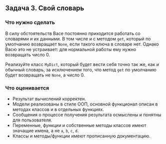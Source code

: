 ## Задача 3. Свой словарь
### Что нужно сделать
В силу обстоятельств Васе постоянно приходится работать со словарями и их данными. В том числе и с методом `get`, который по умолчанию возвращает `None`, если такого ключа в словаре нет. Однако Васю это не устраивает: для нормальной работы ему нужно возвращать число 0.

Реализуйте класс `MyDict`, который будет вести себя точно так же, как и обычный словарь, за исключением того, что метод `get` по умолчанию будет возвращать не `None`, а число 0.

### Что оценивается
- Результат вычислений корректен.
- Модели реализованы в стиле ООП, основной функционал описан в методах классов и в отдельных функциях.
- Сообщения о процессе получения результата осмыслены и понятны для пользователя.
- Переменные, функции и собственные методы классов имеют значащие имена, а не `a`, `b`, `c`, `d`.
- Классы и методы/функции имеют прописанную документацию.


